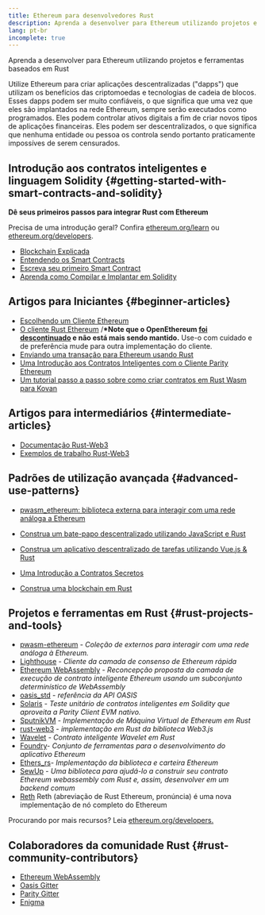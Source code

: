 ```yaml
---
title: Ethereum para desenvolvedores Rust
description: Aprenda a desenvolver para Ethereum utilizando projetos e ferramentas baseados em Rust
lang: pt-br
incomplete: true
---
```


<div class="featured">Aprenda a desenvolver para Ethereum utilizando projetos e ferramentas baseados em Rust</div>

Utilize Ethereum para criar aplicações descentralizadas ("dapps") que utilizam os benefícios das criptomoedas e tecnologias de cadeia de blocos. Esses dapps podem ser muito confiáveis, o que significa que uma vez que eles são implantados na rede Ethereum, sempre serão executados como programados. Eles podem controlar ativos digitais a fim de criar novos tipos de aplicações financeiras. Eles podem ser descentralizados, o que significa que nenhuma entidade ou pessoa os controla sendo portanto praticamente impossíves de serem censurados.

## Introdução aos contratos inteligentes e linguagem Solidity {#getting-started-with-smart-contracts-and-solidity}

**Dê seus primeiros passos para integrar Rust com Ethereum**

Precisa de uma introdução geral? Confira [ethereum.org/learn](/learn/) ou [ethereum.org/developers](/developers/).

- [Blockchain Explicada](https://kauri.io/article/d55684513211466da7f8cc03987607d5/blockchain-explained)
- [Entendendo os Smart Contracts](https://kauri.io/article/e4f66c6079e74a4a9b532148d3158188/ethereum-101-part-5-the-smart-contract)
- [Escreva seu primeiro Smart Contract](https://kauri.io/article/124b7db1d0cf4f47b414f8b13c9d66e2/remix-ide-your-first-smart-contract)
- [Aprenda como Compilar e Implantar em Solidity](https://kauri.io/article/973c5f54c4434bb1b0160cff8c695369/understanding-smart-contract-compilation-and-deployment)

## Artigos para Iniciantes {#beginner-articles}

- [Escolhendo um Cliente Ethereum](https://www.trufflesuite.com/docs/truffle/reference/choosing-an-ethereum-client)
- [O cliente Rust Ethereum](https://openethereum.github.io/) /**\*Note que o OpenEthereum [foi descontinuado](https://medium.com/openethereum/gnosis-joins-erigon-formerly-turbo-geth-to-release-next-gen-ethereum-client-c6708dd06dd) e não está mais sendo mantido.** Use-o com cuidado e de preferência mude para outra implementação do cliente.
- [Enviando uma transação para Ethereum usando Rust](https://kauri.io/#collections/A%20Hackathon%20Survival%20Guide/sending-ethereum-transactions-with-rust/)
- [Uma Introdução aos Contratos Inteligentes com o Cliente Parity Ethereum](https://wiki.parity.io/Smart-Contracts)
- [Um tutorial passo a passo sobre como criar contratos em Rust Wasm para Kovan](https://github.com/paritytech/pwasm-tutorial)

## Artigos para intermediários {#intermediate-articles}

- [Documentação Rust-Web3](https://tomusdrw.github.io/rust-web3/web3/index.html)
- [Exemplos de trabalho Rust-Web3](https://github.com/tomusdrw/rust-web3/blob/master/examples)

## Padrões de utilização avançada {#advanced-use-patterns}

- [pwasm_ethereum: biblioteca externa para interagir com uma rede análoga a Ethereum](https://github.com/openethereum/pwasm-ethereum)
- [Construa um bate-papo descentralizado utilizando JavaScript e Rust](https://medium.com/perlin-network/build-a-decentralized-chat-using-javascript-rust-webassembly-c775f8484b52)
- [Construa um aplicativo descentralizado de tarefas utilizando Vue.js & Rust](https://medium.com/@jjmace01/build-a-decentralized-todo-app-using-vue-js-rust-webassembly-5381a1895beb)

- [Uma Introdução a Contratos Secretos](https://blog.enigma.co/getting-started-with-enigma-an-intro-to-secret-contracts-cdba4fe501c2)
- [Construa uma blockchain em Rust](https://blog.logrocket.com/how-to-build-a-blockchain-in-rust/)

## Projetos e ferramentas em Rust {#rust-projects-and-tools}

- [pwasm-ethereum](https://github.com/paritytech/pwasm-ethereum) - _Coleção de externos para interagir com uma rede análoga à Ethereum._
- [Lighthouse](https://github.com/sigp/lighthouse) - _Cliente da camada de consenso de Ethereum rápida_
- [Ethereum WebAssembly](https://ewasm.readthedocs.io/en/mkdocs/) - _Reconcepção proposta da camada de execução de contrato inteligente Ethereum usando um subconjunto determinístico de WebAssembly_
- [oasis_std](https://docs.rs/oasis-std/0.2.7/oasis_std/) - _referência da API OASIS_
- [Solaris](https://github.com/paritytech/sol-rs) - _Teste unitário de contratos inteligentes em Solidity que aproveita a Parity Client EVM nativo._
- [SputnikVM](https://github.com/rust-blockchain/evm) - _Implementação de Máquina Virtual de Ethereum em Rust_
- [rust-web3](https://github.com/tomusdrw/rust-web3) - _implementação em Rust da biblioteca Web3.js_
- [Wavelet](https://wavelet.perlin.net/docs/smart-contracts) - _Contrato inteligente Wavelet em Rust_
- [Foundry](https://github.com/gakonst/foundry)- _Conjunto de ferramentas para o desenvolvimento do aplicativo Ethereum_
- [Ethers_rs](https://github.com/gakonst/ethers-rs)- _Implementação da biblioteca e carteira Ethereum_
- [SewUp](https://github.com/second-state/SewUp) - _Uma biblioteca para ajudá-lo a construir seu contrato Ethereum webassembly com Rust e, assim, desenvolver em um backend comum_
- [Reth](https://github.com/paradigmxyz/reth) Reth (abreviação de Rust Ethereum, pronúncia) é uma nova implementação de nó completo do Ethereum

Procurando por mais recursos? Leia [ethereum.org/developers.](/developers/)

## Colaboradores da comunidade Rust {#rust-community-contributors}

- [Ethereum WebAssembly](https://gitter.im/ewasm/Lobby)
- [Oasis Gitter](https://gitter.im/Oasis-official/Lobby)
- [Parity Gitter](https://gitter.im/paritytech/parity)
- [Enigma](https://discord.gg/SJK32GY)
